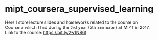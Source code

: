 # mipt_coursera_supervised_learning

Here I store lecture slides and homeworks related to the course on Coursera which I had during the 3rd year (5th semester) at MIPT in 2017.
Link to the course: https://bit.ly/2w1N86f
